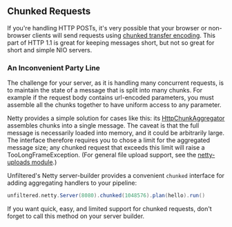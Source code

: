 ## Chunked Requests

If you're handling HTTP POSTs, it's very possible that your browser or
non-browser clients will send requests using
[chunked transfer encoding][chunked]. This part of HTTP 1.1 is great
for keeping messages short, but not so great for short and
simple NIO servers.

[chunked]: https://en.wikipedia.org/wiki/Chunked_transfer_encoding

### An Inconvenient Party Line

The challenge for your server, as it is handling many concurrent
requests, is to maintain the state of a message that is split into
many chunks. For example if the request body contains url-encoded
parameters, you must assemble all the chunks together to have uniform
access to any parameter.

Netty provides a simple solution for cases like this: its
[HttpChunkAggregator][agg] assembles chunks into a single message. The
caveat is that the full message is necessarily loaded into memory, and
it could be arbitrarily large. The interface therefore requires you to
chose a limit for the aggregated message size; any chunked request
that exceeds this limit will raise a TooLongFrameException. (For
general file upload support, see the [netty-uploads module][uploads].)

[uploads]: https://github.com/unfiltered/unfiltered/blob/master/netty-uploads/README.md

Unfiltered's Netty server-builder provides a convenient `chunked`
interface for adding aggregating handlers to your pipeline:

[agg]: http://docs.jboss.org/netty/3.2/api/org/jboss/netty/handler/codec/http/HttpChunkAggregator.html

```scala
unfiltered.netty.Server(8080).chunked(1048576).plan(hello).run()
```

If you want quick, easy, and limited support for chunked requests,
don't forget to call this method on your server builder.
